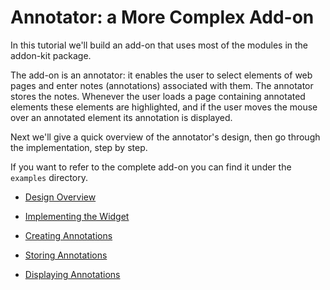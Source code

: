 <!-- This Source Code Form is subject to the terms of the Mozilla Public
   - License, v. 2.0. If a copy of the MPL was not distributed with this
   - file, You can obtain one at http://mozilla.org/MPL/2.0/. -->

# Annotator: a More Complex Add-on #

In this tutorial we'll build an add-on that uses most of the modules in the
addon-kit package.

The add-on is an annotator: it enables the user to select elements of web pages
and enter notes (annotations) associated with them. The annotator stores the
notes. Whenever the user loads a page containing annotated elements these
elements are highlighted, and if the user moves the mouse over an annotated
element its annotation is displayed.

Next we'll give a quick overview of the annotator's design, then go through
the implementation, step by step.

If you want to refer to the complete add-on you can find it under the
`examples` directory.

* [Design Overview](dev-guide/addon-development/annotator/overview.html)

* [Implementing the Widget](dev-guide/addon-development/annotator/widget.html)

* [Creating Annotations](dev-guide/addon-development/annotator/creating.html)

* [Storing Annotations](dev-guide/addon-development/annotator/storing.html)

* [Displaying Annotations](dev-guide/addon-development/annotator/displaying.html)


